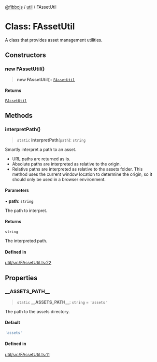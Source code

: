 [@fibbojs](/api/index) / [util](/api/util) / FAssetUtil

# Class: FAssetUtil

A class that provides asset management utilities.

## Constructors

### new FAssetUtil()

> **new FAssetUtil**(): [`FAssetUtil`](FAssetUtil.md)

#### Returns

[`FAssetUtil`](FAssetUtil.md)

## Methods

### interpretPath()

> `static` **interpretPath**(`path`): `string`

Smartly interpret a path to an asset.
- URL paths are returned as is.
- Absolute paths are interpreted as relative to the origin.
- Relative paths are interpreted as relative to the assets folder.
This method uses the current window location to determine the origin, so it should only be used in a browser environment.

#### Parameters

• **path**: `string`

The path to interpret.

#### Returns

`string`

The interpreted path.

#### Defined in

[util/src/FAssetUtil.ts:22](https://github.com/fibbojs/fibbo/blob/a8d7b4720cdb2648ddcb2159cdc3e3671c6aee98/packages/util/src/FAssetUtil.ts#L22)

## Properties

### \_\_ASSETS\_PATH\_\_

> `static` **\_\_ASSETS\_PATH\_\_**: `string` = `'assets'`

The path to the assets directory.

#### Default

```ts
'assets'
```

#### Defined in

[util/src/FAssetUtil.ts:11](https://github.com/fibbojs/fibbo/blob/a8d7b4720cdb2648ddcb2159cdc3e3671c6aee98/packages/util/src/FAssetUtil.ts#L11)
